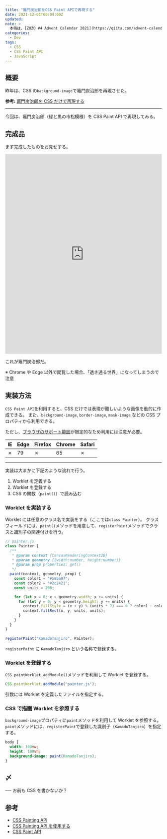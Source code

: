 ```yaml
---
title: "竈門炭治郎をCSS Paint APIで再現する"
date: 2021-12-01T00:04:00Z
updated:
note: >
  本稿は、[ZOZO #4 Advent Calendar 2021](https://qiita.com/advent-calendar/2021/zozo) 1日目の記事です。
categories:
  - Dev
tags:
  - CSS
  - CSS Paint API
  - JavaScript
---
```


## 概要

昨年は、CSS の`background-image`で竈門炭治郎を再現させた。

**参考:** [竈門炭治郎を CSS だけで再現する](https://b.0218.jp/202012230000.html)

---

今回は、竈門炭治郎（緑と黒の市松模様）を CSS Paint API で再現してみる。

## 完成品

まず完成したものをお見せする。

<iframe height="640" style="width: 100%;" scrolling="no" title="Tanjiro Kamado 2" src="https://codepen.io/hiro0218/embed/Yzxmwop?default-tab=&theme-id=light" frameborder="no" loading="lazy" allowtransparency="true" allowfullscreen="true">
  See the Pen <a href="https://codepen.io/hiro0218/pen/Yzxmwop">
  Tanjiro Kamado 2</a> by hiro (<a href="https://codepen.io/hiro0218">@hiro0218</a>)
  on <a href="https://codepen.io">CodePen</a>.
</iframe>

これが竈門炭治郎だ。

※ Chrome や Edge 以外で閲覧した場合、「透き通る世界」になってしまうので注意

## 実装方法

`CSS Paint API`を利用すると、CSS だけでは表現が難しいような画像を動的に作成できる。
また、`background-image`, `border-image`, `mask-image` などの CSS プロパティから利用できる。

ただし、[ブラウザのサポート範囲](https://caniuse.com/css-paint-api)が限定的なため利用には注意が必要。

| IE  | Edge | Firefox | Chrome | Safari |
| --- | ---- | ------- | ------ | ------ |
| ✗   | 79   | ✗       | 65     | ✗      |

---

実装は大まかに下記のような流れで行う。

1. Worklet を定義する
2. Worklet を登録する
3. CSS の関数（`paint()`）で読み込む

### Worklet を実装する

Worklet には任意のクラス名で実装をする（ここでは`class Painter`）。
クラスフィールドには、`paint()`メソッドを用意して、`registerPaint`メソッドでクラスと識別子の関連付けを行う。

```js
// painter.js
class Painter {
  /**
   * @param context {CanvasRenderingContext2D}
   * @param geometry {{width:number, height:number}}
   * @param prop properties: get()
   */
  paint(context, geometry, prop) {
    const color1 = "#58ba97";
    const color2 = "#2c2421";
    const units = 200;

    for (let x = 0; x < geometry.width; x += units) {
      for (let y = 0; y < geometry.height; y += units) {
        context.fillStyle = (x + y) % (units * 2) === 0 ? color1 : color2;
        context.fillRect(x, y, units, units);
      }
    }
  }
}

registerPaint("KamadoTanjiro", Painter);
```

`registerPaint` に `KamadoTanjiro` という名称で登録する。

### Worklet を登録する

`CSS.paintWorklet.addModule()`メソッドを利用して Worklet を登録する。

```js
CSS.paintWorklet.addModule("painter.js");
```

引数には Worklet を定義したファイルを指定する。

### CSS で描画 Worklet を参照する

`background-image`プロパティに`paint`メソッドを利用して Worklet を参照する。
`paint`メソッドには、`registerPaint`で登録した識別子（`KamadoTanjiro`）を指定する。

```css
body {
  width: 100vw;
  height: 100vh;
  background-image: paint(KamadoTanjiro);
}
```

## 〆

── お前も CSS を書かないか？

## 参考

- [CSS Painting API](https://developer.mozilla.org/ja/docs/Web/API/CSS_Painting_API)
- [CSS Painting API を使用する](https://developer.mozilla.org/ja/docs/Web/API/CSS_Painting_API/Guide)
- [CSS Paint API](https://developers.google.cn/web/updates/2018/01/paintapi?hl=PL)
